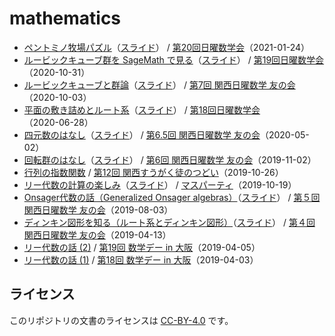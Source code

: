 # mathematics

- [ペントミノ牧場パズル](PentominoFarm)（[スライド](https://speakerdeck.com/usamik26/pentomino-farm)） / [第20回日曜数学会](https://live2.nicovideo.jp/watch/lv330088172)（2021-01-24）
- [ルービックキューブ群を SageMath で見る](RubiksCubeAndSageMath)（[スライド](https://speakerdeck.com/usamik26/rubiks-cube-and-sagemath)） / [第19回日曜数学会](https://live2.nicovideo.jp/watch/lv328715485)（2020-10-31）
- [ルービックキューブと群論](RubiksCubeAndGroupTheory)（[スライド](https://speakerdeck.com/usamik26/rubik-cube-and-group-theory)） / [第7回 関西日曜数学 友の会](https://kansai-sunday-math.connpass.com/event/189660/)（2020-10-03）
- [平面の敷き詰めとルート系](TilingAndRootSystem)（[スライド](https://speakerdeck.com/usamik26/tiling-and-root-system)） / [第18回日曜数学会](https://live2.nicovideo.jp/watch/lv326638395)（2020-06-28）
- [四元数のはなし](Quaternion)（[スライド](https://speakerdeck.com/usamik26/quaternion)） / [第6.5回 関西日曜数学 友の会](https://kansai-sunday-math.connpass.com/event/171981/)（2020-05-02）
- [回転群のはなし](RotationGroup)（[スライド](https://speakerdeck.com/usamik26/rotation-group)） / [第6回 関西日曜数学 友の会](https://kansai-sunday-math.connpass.com/event/150313/)（2019-11-02）
- [行列の指数関数](MatrixExponential) / [第12回 関西すうがく徒のつどい](https://kansaimath.tenasaku.com/?page_id=1595)（2019-10-26）
- [リー代数の計算の楽しみ](LieAlgebraCalculation)（[スライド](https://speakerdeck.com/usamik26/lie-algebra-calculation)） / [マスパーティ](https://mathparty.localinfo.jp)（2019-10-19）
- [Onsager代数の話（Generalized Onsager algebras）](OnsagerAlgebra)（[スライド](https://speakerdeck.com/usamik26/generalized-onsager-algebras)） / [第５回 関西日曜数学 友の会](https://kansai-sunday-math.connpass.com/event/130553/)（2019-08-03）
- [ディンキン図形を知る（ルート系とディンキン図形）](DynkinDiagrams)（[スライド](https://speakerdeck.com/usamik26/dynkin-diagrams)） / [第４回 関西日曜数学 友の会](https://kansai-sunday-math.connpass.com/event/112125/)（2019-04-13）
- [リー代数の話 (2)](MathDayOsaka_LieAlgebra_2) / [第19回 数学デー in 大阪](https://osaka-dtc.connpass.com/event/126201/)（2019-04-05）
- [リー代数の話 (1)](MathDayOsaka_LieAlgebra_1) / [第18回 数学デー in 大阪](https://osaka-dtc.connpass.com/event/126200/)（2019-04-03）

## ライセンス

このリポジトリの文書のライセンスは [CC-BY-4.0](https://creativecommons.org/licenses/by/4.0/deed.ja) です。

